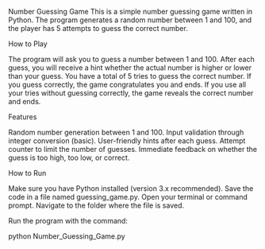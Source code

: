 Number Guessing Game
This is a simple number guessing game written in Python. The program generates a random number between 1 and 100, and the player has 5 attempts to guess the correct number.

How to Play

The program will ask you to guess a number between 1 and 100.
After each guess, you will receive a hint whether the actual number is higher or lower than your guess.
You have a total of 5 tries to guess the correct number.
If you guess correctly, the game congratulates you and ends.
If you use all your tries without guessing correctly, the game reveals the correct number and ends.

Features

Random number generation between 1 and 100.
Input validation through integer conversion (basic).
User-friendly hints after each guess.
Attempt counter to limit the number of guesses.
Immediate feedback on whether the guess is too high, too low, or correct.

How to Run

Make sure you have Python installed (version 3.x recommended).
Save the code in a file named guessing_game.py.
Open your terminal or command prompt.
Navigate to the folder where the file is saved.

Run the program with the command:

python Number_Guessing_Game.py
